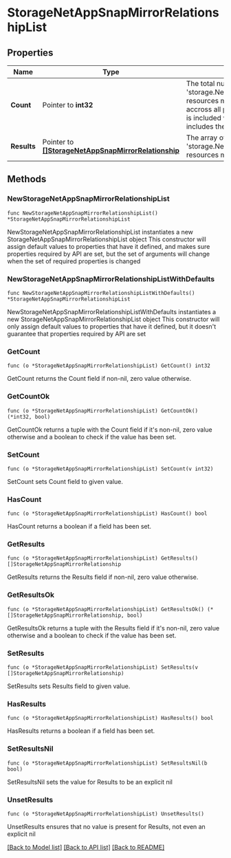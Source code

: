 # StorageNetAppSnapMirrorRelationshipList

## Properties

Name | Type | Description | Notes
------------ | ------------- | ------------- | -------------
**Count** | Pointer to **int32** | The total number of &#39;storage.NetAppSnapMirrorRelationship&#39; resources matching the request, accross all pages. The &#39;Count&#39; attribute is included when the HTTP GET request includes the &#39;$inlinecount&#39; parameter. | [optional] 
**Results** | Pointer to [**[]StorageNetAppSnapMirrorRelationship**](StorageNetAppSnapMirrorRelationship.md) | The array of &#39;storage.NetAppSnapMirrorRelationship&#39; resources matching the request. | [optional] 

## Methods

### NewStorageNetAppSnapMirrorRelationshipList

`func NewStorageNetAppSnapMirrorRelationshipList() *StorageNetAppSnapMirrorRelationshipList`

NewStorageNetAppSnapMirrorRelationshipList instantiates a new StorageNetAppSnapMirrorRelationshipList object
This constructor will assign default values to properties that have it defined,
and makes sure properties required by API are set, but the set of arguments
will change when the set of required properties is changed

### NewStorageNetAppSnapMirrorRelationshipListWithDefaults

`func NewStorageNetAppSnapMirrorRelationshipListWithDefaults() *StorageNetAppSnapMirrorRelationshipList`

NewStorageNetAppSnapMirrorRelationshipListWithDefaults instantiates a new StorageNetAppSnapMirrorRelationshipList object
This constructor will only assign default values to properties that have it defined,
but it doesn't guarantee that properties required by API are set

### GetCount

`func (o *StorageNetAppSnapMirrorRelationshipList) GetCount() int32`

GetCount returns the Count field if non-nil, zero value otherwise.

### GetCountOk

`func (o *StorageNetAppSnapMirrorRelationshipList) GetCountOk() (*int32, bool)`

GetCountOk returns a tuple with the Count field if it's non-nil, zero value otherwise
and a boolean to check if the value has been set.

### SetCount

`func (o *StorageNetAppSnapMirrorRelationshipList) SetCount(v int32)`

SetCount sets Count field to given value.

### HasCount

`func (o *StorageNetAppSnapMirrorRelationshipList) HasCount() bool`

HasCount returns a boolean if a field has been set.

### GetResults

`func (o *StorageNetAppSnapMirrorRelationshipList) GetResults() []StorageNetAppSnapMirrorRelationship`

GetResults returns the Results field if non-nil, zero value otherwise.

### GetResultsOk

`func (o *StorageNetAppSnapMirrorRelationshipList) GetResultsOk() (*[]StorageNetAppSnapMirrorRelationship, bool)`

GetResultsOk returns a tuple with the Results field if it's non-nil, zero value otherwise
and a boolean to check if the value has been set.

### SetResults

`func (o *StorageNetAppSnapMirrorRelationshipList) SetResults(v []StorageNetAppSnapMirrorRelationship)`

SetResults sets Results field to given value.

### HasResults

`func (o *StorageNetAppSnapMirrorRelationshipList) HasResults() bool`

HasResults returns a boolean if a field has been set.

### SetResultsNil

`func (o *StorageNetAppSnapMirrorRelationshipList) SetResultsNil(b bool)`

 SetResultsNil sets the value for Results to be an explicit nil

### UnsetResults
`func (o *StorageNetAppSnapMirrorRelationshipList) UnsetResults()`

UnsetResults ensures that no value is present for Results, not even an explicit nil

[[Back to Model list]](../README.md#documentation-for-models) [[Back to API list]](../README.md#documentation-for-api-endpoints) [[Back to README]](../README.md)


